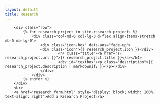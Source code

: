 ```yaml
---
layout: default
title: Research
---
```


<html lang="en">

<body>

 <!-- ======= Research Section ======= -->
        <div class="row">
            {% for research_project in site.research_projects %}
                <div class="col-md-6 col-lg-3 d-flex align-items-stretch mb-5 mb-lg-0">
                    <div class="icon-box" data-aos="fade-up">
                    <div class="icon">{{ research_project.icon }}</div>
                            <h4 class="title"><a href="{{ research_project.url }}">{{ research_project.title }}</a></h4>
                            <div id="textbox"><p class="description">{{ research_project.description | markdownify }}</p></div>
                    </div>
                </div>
            {% endfor %}
        </div>
        <br>
        <a href="research_form.html" style="display: block; width: 100%; text-align: right">Add a Research Project</a>

</body>

</html>